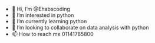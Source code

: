 - 👋 Hi, I’m @Ehabscoding
- 👀 I’m interested in python
- 🌱 I’m currently learning python
- 💞️ I’m looking to collaborate on data analysis with python
- 📫 How to reach me 01141785800

<!---
Ehabscoding/Ehabscoding is a ✨ special ✨ repository because its `README.md` (this file) appears on your GitHub profile.
You can click the Preview link to take a look at your changes.
--->
